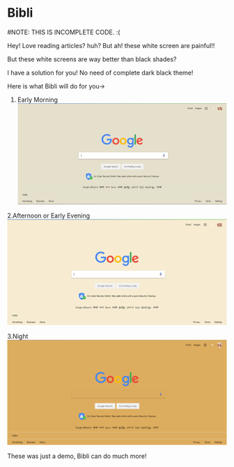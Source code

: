# Bibli
 #NOTE: THIS IS INCOMPLETE CODE. :(

Hey! Love reading articles? huh? But ah! these white screen are painful!!

But these white screens are way better than black shades?

I have a solution for you! No need of complete dark black theme!

Here is what Bibli will do for you->

1. Early Morning
![morning](morn.PNG)

2.Afternoon or Early Evening
![night](aft.PNG)

3.Night
![night](night.PNG)

These was just a demo, Bibli can do much more!
